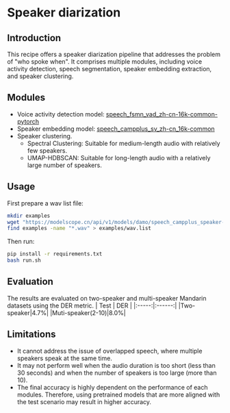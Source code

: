 # Speaker diarization

## Introduction
This recipe offers a speaker diarization pipeline that addresses the problem of "who spoke when". It comprises multiple modules, including voice activity detection, speech segmentation, speaker embedding extraction, and speaker clustering.

## Modules
- Voice activity detection model: [speech_fsmn_vad_zh-cn-16k-common-pytorch](https://modelscope.cn/models/damo/speech_fsmn_vad_zh-cn-16k-common-pytorch/summary)
- Speaker embedding model: [speech_campplus_sv_zh-cn_16k-common](https://www.modelscope.cn/models/damo/speech_campplus_sv_zh-cn_16k-common/summary)
- Speaker clustering. 
  - Spectral Clustering: Suitable for medium-length audio with relatively few speakers.
  - UMAP-HDBSCAN: Suitable for long-length audio with a relatively large number of speakers.

## Usage
First prepare a wav list file:
``` sh
mkdir examples
wget "https://modelscope.cn/api/v1/models/damo/speech_campplus_speaker-diarization_common/repo?Revision=master&FilePath=examples/2speakers_example.wav" -O examples/2speakers_example.wav
find examples -name "*.wav" > examples/wav.list
```
Then run:
``` sh
pip install -r requirements.txt
bash run.sh
```

## Evaluation
The results are evaluated on two-speaker and multi-speaker Mandarin datasets using the DER metric.
| Test | DER |
|:-----:|:------:|
|Two-speaker|4.7%|
|Muti-speaker(2-10)|8.0%|


## Limitations
- It cannot address the issue of overlapped speech, where multiple speakers speak at the same time. 
- It may not perform well when the audio duration is too short (less than 30 seconds) and when the number of speakers is too large (more than 10). 
- The final accuracy is highly dependent on the performance of each modules. Therefore, using pretrained models that are more aligned with the test scenario may result in higher accuracy.
